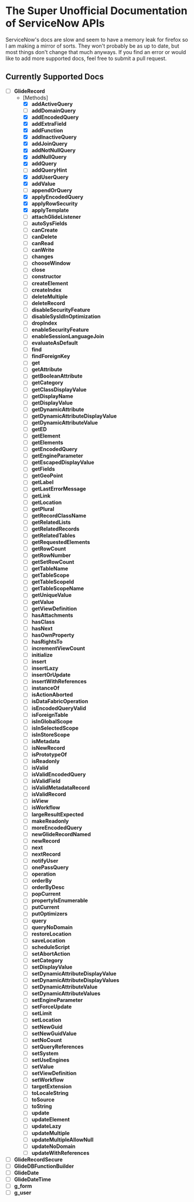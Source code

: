 # The Super Unofficial Documentation of ServiceNow APIs
ServiceNow's docs are slow and seem to have a memory leak for firefox so I am
making a mirror of sorts. They won't probably be as up to date, but most things
don't change that much anyways. If you find an error or would like to add more supported
docs, feel free to submit a pull request.


## Currently Supported Docs
- [ ] **GlideRecord**
  - [Methods]
    - [x] **addActiveQuery**
    - [ ] **addDomainQuery**
    - [x] **addEncodedQuery**
    - [x] **addExtraField**
    - [x] **addFunction**
    - [x] **addInactiveQuery**
    - [x] **addJoinQuery**
    - [x] **addNotNullQuery**
    - [x] **addNullQuery**
    - [x] **addQuery**
    - [ ] **addQueryHint**
    - [x] **addUserQuery**
    - [x] **addValue**
    - [ ] **appendOrQuery**
    - [x] **applyEncodedQuery**
    - [x] **applyRowSecurity**
    - [x] **applyTemplate**
    - [ ] **attachGlideListener**
    - [ ] **autoSysFields**
    - [ ] **canCreate**
    - [ ] **canDelete**
    - [ ] **canRead**
    - [ ] **canWrite**
    - [ ] **changes**
    - [ ] **chooseWindow**
    - [ ] **close**
    - [ ] **constructor**
    - [ ] **createElement**
    - [ ] **createIndex**
    - [ ] **deleteMultiple**
    - [ ] **deleteRecord**
    - [ ] **disableSecurityFeature**
    - [ ] **disableSysIdInOptimization**
    - [ ] **dropIndex**
    - [ ] **enableSecurityFeature**
    - [ ] **enableSessionLanguageJoin**
    - [ ] **evaluateAsDefault**
    - [ ] **find**
    - [ ] **findForeignKey**
    - [ ] **get**
    - [ ] **getAttribute**
    - [ ] **getBooleanAttribute**
    - [ ] **getCategory**
    - [ ] **getClassDisplayValue**
    - [ ] **getDisplayName**
    - [ ] **getDisplayValue**
    - [ ] **getDynamicAttribute**
    - [ ] **getDynamicAttributeDisplayValue**
    - [ ] **getDynamicAttributeValue**
    - [ ] **getED**
    - [ ] **getElement**
    - [ ] **getElements**
    - [ ] **getEncodedQuery**
    - [ ] **getEngineParameter**
    - [ ] **getEscapedDisplayValue**
    - [ ] **getFields**
    - [ ] **getGeoPoint**
    - [ ] **getLabel**
    - [ ] **getLastErrorMessage**
    - [ ] **getLink**
    - [ ] **getLocation**
    - [ ] **getPlural**
    - [ ] **getRecordClassName**
    - [ ] **getRelatedLists**
    - [ ] **getRelatedRecords**
    - [ ] **getRelatedTables**
    - [ ] **getRequestedElements**
    - [ ] **getRowCount**
    - [ ] **getRowNumber**
    - [ ] **getSetRowCount**
    - [ ] **getTableName**
    - [ ] **getTableScope**
    - [ ] **getTableScopeId**
    - [ ] **getTableScopeName**
    - [ ] **getUniqueValue**
    - [ ] **getValue**
    - [ ] **getViewDefinition**
    - [ ] **hasAttachments**
    - [ ] **hasClass**
    - [ ] **hasNext**
    - [ ] **hasOwnProperty**
    - [ ] **hasRightsTo**
    - [ ] **incrementViewCount**
    - [ ] **initialize**
    - [ ] **insert**
    - [ ] **insertLazy**
    - [ ] **insertOrUpdate**
    - [ ] **insertWithReferences**
    - [ ] **instanceOf**
    - [ ] **isActionAborted**
    - [ ] **isDataFabricOperation**
    - [ ] **isEncodedQueryValid**
    - [ ] **isForeignTable**
    - [ ] **isInGlobalScope**
    - [ ] **isInSelectedScope**
    - [ ] **isInStoreScope**
    - [ ] **isMetadata**
    - [ ] **isNewRecord**
    - [ ] **isPrototypeOf**
    - [ ] **isReadonly**
    - [ ] **isValid**
    - [ ] **isValidEncodedQuery**
    - [ ] **isValidField**
    - [ ] **isValidMetadataRecord**
    - [ ] **isValidRecord**
    - [ ] **isView**
    - [ ] **isWorkflow**
    - [ ] **largeResultExpected**
    - [ ] **makeReadonly**
    - [ ] **moreEncodedQuery**
    - [ ] **newGlideRecordNamed**
    - [ ] **newRecord**
    - [ ] **next**
    - [ ] **nextRecord**
    - [ ] **notifyUser**
    - [ ] **onePassQuery**
    - [ ] **operation**
    - [ ] **orderBy**
    - [ ] **orderByDesc**
    - [ ] **popCurrent**
    - [ ] **propertyIsEnumerable**
    - [ ] **putCurrent**
    - [ ] **putOptimizers**
    - [ ] **query**
    - [ ] **queryNoDomain**
    - [ ] **restoreLocation**
    - [ ] **saveLocation**
    - [ ] **scheduleScript**
    - [ ] **setAbortAction**
    - [ ] **setCategory**
    - [ ] **setDisplayValue**
    - [ ] **setDynamicAttributeDisplayValue**
    - [ ] **setDynamicAttributeDisplayValues**
    - [ ] **setDynamicAttributeValue**
    - [ ] **setDynamicAttributeValues**
    - [ ] **setEngineParameter**
    - [ ] **setForceUpdate**
    - [ ] **setLimit**
    - [ ] **setLocation**
    - [ ] **setNewGuid**
    - [ ] **setNewGuidValue**
    - [ ] **setNoCount**
    - [ ] **setQueryReferences**
    - [ ] **setSystem**
    - [ ] **setUseEngines**
    - [ ] **setValue**
    - [ ] **setViewDefinition**
    - [ ] **setWorkflow**
    - [ ] **targetExtension**
    - [ ] **toLocaleString**
    - [ ] **toSource**
    - [ ] **toString**
    - [ ] **update**
    - [ ] **updateElement**
    - [ ] **updateLazy**
    - [ ] **updateMultiple**
    - [ ] **updateMultipleAllowNull**
    - [ ] **updateNoDomain**
    - [ ] **updateWithReferences**

- [ ] **GlideRecordSecure**
- [ ] **GlideDBFunctionBuilder**
- [ ] **GlideDate**
- [ ] **GlideDateTime**
- [ ] **g_form**
- [ ] **g_user**
